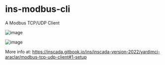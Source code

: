 # ins-modbus-cli
A Modbus TCP/UDP Client

![image](https://user-images.githubusercontent.com/1742454/210550903-bcbe8f98-89d4-4239-a13f-9600a592f16b.png)

![image](https://user-images.githubusercontent.com/1742454/210550488-76e60666-68df-46ab-9da0-4b81ea6453ec.png)

More info at: https://inscada.gitbook.io/ins/inscada-version-2022/yardimci-araclar/modbus-tcp-udp-client#1-setup
